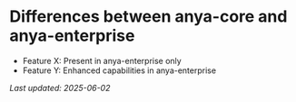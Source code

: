 # Differences between anya-core and anya-enterprise

- Feature X: Present in anya-enterprise only
- Feature Y: Enhanced capabilities in anya-enterprise

*Last updated: 2025-06-02*
